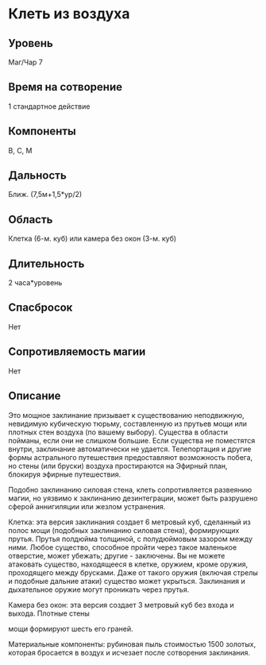 # Клеть из воздуха

## Уровень
Маг/Чар 7
## Время на сотворение
1 стандартное действие
## Компоненты
В, С, М
## Дальность
Ближ. (7,5м+1,5*ур/2)
## Область
Клетка (6-м. куб) или камера без окон (3-м. куб)
## Длительность
2 часа\*уровень
## Спасбросок
Нет
## Сопротивляемость магии
Нет
## Описание
Это мощное заклинание призывает к существованию неподвижную, невидимую кубическую тюрьму, составленную из прутьев мощи или плотных стен воздуха (по вашему выбору). Существа в области пойманы, если они не слишком большие. Если существа не поместятся внутри, заклинание автоматически не удается. Телепортация и другие формы астрального путешествия предоставляют возможность побега, но стены (или бруски) воздуха простираются на Эфирный план, блокируя эфирные путешествия.

Подобно заклинанию силовая стена, клеть сопротивляется развеянию магии, но уязвимо к заклинанию дезинтеграции, может быть разрушено сферой аннигиляции или жезлом устранения.

Клетка: эта версия заклинания создает 6 метровый куб, сделанный из полос мощи (подобных заклинанию силовая стена), формирующих прутья. Прутья полдюйма толщиной, с полудюймовым зазором между ними. Любое существо, способное пройти через такое маленькое отверстие, может убежать; другие - заключены. Вы не можете атаковать существо, находящееся в клетке, оружием, кроме оружия, проходящего между брусками. Даже от такого оружия (включая стрелы и подобные дальние атаки) существо может укрыться. Заклинания и дыхательное оружие могут проникать через прутья.

Камера без окон: эта версия создает 3 метровый куб без входа и выхода. Плотные стены

мощи формируют шесть его граней.

Материальные компоненты: рубиновая пыль стоимостью 1500 золотых, которая бросается в воздух и исчезает после сотворения заклинания.